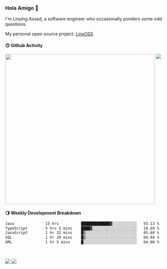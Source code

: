 ### Hola Amigo 🤣   

I'm Linying Assad, a software engineer who occasionally ponders some odd questions.  

My personal open source project: [LinsOSS](https://github.com/linsoss)
 
#### 🙃 Github Activity 
<div>
  <img src="https://github-readme-stats.vercel.app/api?username=al-assad&show_icons=true" align="top" style="display: inline-block;" width="480"/>
  <img src="https://github-readme-stats.vercel.app/api/top-langs/?username=al-assad&hide=css,html&langs_count=8&layout=compact" align="top" style="display: inline-block;"/>
</div>

#### 🌖 Weekly Development Breakdown
<!--START_SECTION:waka-->

```txt
Java              15 hrs          █████████████▓░░░░░░░░░░░   55.13 %
TypeScript        5 hrs 5 mins    ████▓░░░░░░░░░░░░░░░░░░░░   18.69 %
JavaScript        1 hr 32 mins    █▒░░░░░░░░░░░░░░░░░░░░░░░   05.68 %
SQL               1 hr 20 mins    █▒░░░░░░░░░░░░░░░░░░░░░░░   04.94 %
XML               1 hr 5 mins     █░░░░░░░░░░░░░░░░░░░░░░░░   04.00 %
```

<!--END_SECTION:waka-->

<br>

<a href="https://twitter.com/assad_lin"><img src="https://img.shields.io/badge/Twitter-@assad__lin-blue?style=flat&logo=twitter" /></a>
<a href="https://al-assad.github.io"><img src="https://img.shields.io/badge/Blogs-Linying_Assad's_Blog-yellow?style=flat&logo=github" /></a>

